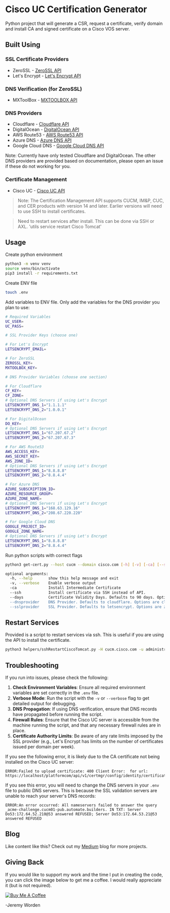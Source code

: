 # Cisco UC Certification Generator

Python project that will generate a CSR, request a certificate, verify domain and install CA and signed certificate on a Cisco VOS server.

## Built Using

### SSL Certificate Providers
- ZeroSSL - [ZeroSSL API](https://zerossl.com/documentation/api/)
- Let's Encrypt - [Let's Encrypt API](https://letsencrypt.org/docs/)

### DNS Verification (for ZeroSSL)
- MXToolBox - [MXTOOLBOX API](https://mxtoolbox.com/user/api)

### DNS Providers
- Cloudflare - [Cloudflare API](https://developers.cloudflare.com/api)
- DigitalOcean - [DigitalOcean API](https://www.digitalocean.com/docs/apis-clients/api/)
- AWS Route53 - [AWS Route53 API](https://docs.aws.amazon.com/Route53/latest/APIReference/Welcome.html)
- Azure DNS - [Azure DNS API](https://learn.microsoft.com/en-us/azure/dns/)
- Google Cloud DNS - [Google Cloud DNS API](https://cloud.google.com/dns/docs/apis)

Note: Currently have only tested Cloudflare and DigitalOcean. The other DNS providers are provided based on documentation, please open an issue if these do not working for you.

### Certificate Management
- Cisco UC - [Cisco UC API](https://developer.cisco.com/docs/certificate-management/#!introduction/introduction)

> Note: The Certification Management API supports CUCM, IM&P, CUC, and CER products with version 14 and later. Earlier versions will need to use SSH to install certificates.

> Need to restart services after install. This can be done via SSH or AXL. 'utils service restart Cisco Tomcat'

## Usage

Create python environment

```bash
python3 -m venv venv
source venv/bin/activate
pip3 install -r requirements.txt
```

Create ENV file

```bash
touch .env
```

Add variables to ENV file. Only add the variables for the DNS provider you plan to use:

```bash
# Required Variables
UC_USER=
UC_PASS=

# SSL Provider Keys (choose one)

# For Let's Encrypt
LETSENCRYPT_EMAIL=

# For ZeroSSL
ZEROSSL_KEY=
MXTOOLBOX_KEY=

# DNS Provider Variables (choose one section)

# For Cloudflare
CF_KEY=
CF_ZONE=
# Optional DNS Servers if using Let's Encrypt
LETSENCRYPT_DNS_1="1.1.1.1"
LETSENCRYPT_DNS_2="1.0.0.1"

# For DigitalOcean
DO_KEY=
# Optional DNS Servers if using Let's Encrypt
LETSENCRYPT_DNS_1="67.207.67.2"
LETSENCRYPT_DNS_2="67.207.67.3"

# For AWS Route53
AWS_ACCESS_KEY=
AWS_SECRET_KEY=
AWS_ZONE_ID=
# Optional DNS Servers if using Let's Encrypt
LETSENCRYPT_DNS_1="8.8.8.8"
LETSENCRYPT_DNS_2="8.8.4.4"

# For Azure DNS
AZURE_SUBSCRIPTION_ID=
AZURE_RESOURCE_GROUP=
AZURE_ZONE_NAME=
# Optional DNS Servers if using Let's Encrypt
LETSENCRYPT_DNS_1="168.63.129.16"
LETSENCRYPT_DNS_2="208.67.220.220"

# For Google Cloud DNS
GOOGLE_PROJECT_ID=
GOOGLE_ZONE_NAME=
# Optional DNS Servers if using Let's Encrypt
LETSENCRYPT_DNS_1="8.8.8.8"
LETSENCRYPT_DNS_2="8.8.4.4"
```

Run python scripts with correct flags
```bash
python3 get-cert.py --host cucm --domain cisco.com [-h] [-v] [-ca] [--ssh] [--days DAYS] [--dnsprovider PROVIDER] [--sslprovider PROVIDER]

optional arguments:
  -h, --help       show this help message and exit
  -v, --verbose    Enable verbose output
  -ca              Install Intermediate Certificate
  --ssh            Install certificate via SSH instead of API.
  --days           Certificate Validity Days. Defaults to 90 days. Options are 90 or 365. Note: Let's Encrypt only supports 90 days.
  --dnsprovider    DNS Provider. Defaults to cloudflare. Options are cloudflare, digitalocean, route53, azure, or google.
  --sslprovider    SSL Provider. Defaults to letsencrypt. Options are zerossl or letsencrypt.
```

## Restart Services

Provided is a script to restart services via ssh. This is useful if you are using the API to install the certificate.

```bash
python3 helpers/sshRestartCiscoTomcat.py -H cucm.cisco.com -u administrator -p ciscopsdt
```

## Troubleshooting

If you run into issues, please check the following:
1. **Check Environment Variables**: Ensure all required environment variables are set correctly in the `.env` file.
2. **Verbose Mode**: Run the script with the `-v` or `--verbose` flag to get detailed output for debugging.
3. **DNS Propagation**: If using DNS verification, ensure that DNS records have propagated before running the script.
4. **Firewall Rules**: Ensure that the Cisco UC server is accessible from the machine running the script, and that any necessary firewall rules are in place.
5. **Certificate Authority Limits**: Be aware of any rate limits imposed by the SSL provider (e.g., Let's Encrypt has limits on the number of certificates issued per domain per week). 

If you see the following error, it is likely due to the CA certificate not being installed on the Cisco UC server:

```
ERROR:Failed to upload certificate: 400 Client Error:  for url: https://localhost/platformcom/api/v1/certmgr/config/identity/certificates
```

If you see this error, you will need to change the DNS servers in your `.env` file to public DNS servers. This is because the SSL validation servers are unable to reach your server's DNS records:

```
ERROR:An error occurred: All nameservers failed to answer the query _acme-challenge.cucm01-pub.automate.builders. IN TXT: Server Do53:172.64.52.210@53 answered REFUSED; Server Do53:172.64.53.21@53 answered REFUSED
```


## Blog

Like content like this? Check out my [Medium](https://medium.com/automate-builders) blog for more projects.

## Giving Back

If you would like to support my work and the time I put in creating the code, you can click the image below to get me a coffee. I would really appreciate it (but is not required).

[![Buy Me A Coffee](https://www.buymeacoffee.com/assets/img/custom_images/black_img.png)](https://www.buymeacoffee.com/automatebldrs)

-Jeremy Worden